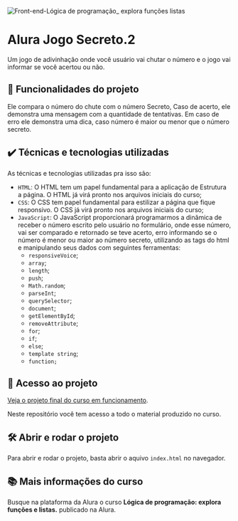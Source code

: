 ![Front-end-Lógica de programação_ explora funções listas](https://github.com/jadieljrdev/numeroSecreto.2/assets/136523407/7166b1e4-9367-4c5c-b9fe-867ad0ebdbaf)


# Alura Jogo Secreto.2

Um jogo de adivinhação onde você usuário vai chutar o número e o jogo vai informar se você acertou ou não.

## 🔨 Funcionalidades do projeto

Ele compara o número do chute com o número Secreto, Caso de acerto, ele demonstra uma mensagem com a quantidade de tentativas. Em caso de erro ele demonstra uma dica, caso número é maior ou menor que o número secreto.


## ✔️ Técnicas e tecnologias utilizadas

As técnicas e tecnologias utilizadas pra isso são:

- `HTML`: O HTML tem um papel fundamental para a aplicação de Estrutura a página. O HTML já virá pronto nos arquivos iniciais do curso;
- `CSS`: O CSS tem papel fundamental para estilizar a página que fique responsivo. O CSS já virá pronto nos arquivos iniciais do curso;
- `JavaScript`: O JavaScript proporcionará programarmos a dinâmica de receber o número escrito pelo usuário no formulário, onde esse número, vai ser comparado e retornado se teve acerto, erro informando se o número é menor ou maior ao número secreto, utilizando as tags do html e manipulando seus dados com seguintes ferramentas:
  - `responsiveVoice`;
  - `array`;
  - `length`;
  - `push`;
  - `Math.random`;
  - `parseInt`;
  - `querySelector`;
  - `document`;
  - `getElementById`;
  - `removeAttribute`;
  - `for`;
  - `if`;
  - `else`;
  - `template string`;
  -  `function;`

## 📁 Acesso ao projeto

[Veja o projeto final do curso em funcionamento](https://numero-secreto-2-nine.vercel.app/).

Neste repositório você tem acesso a todo o material produzido no curso.

## 🛠️ Abrir e rodar o projeto

Para abrir e rodar o projeto, basta abrir o aquivo `index.html` no navegador.

## 📚 Mais informações do curso

Busque na plataforma da Alura o curso **Lógica de programação: explora funções e listas.** publicado na Alura.
